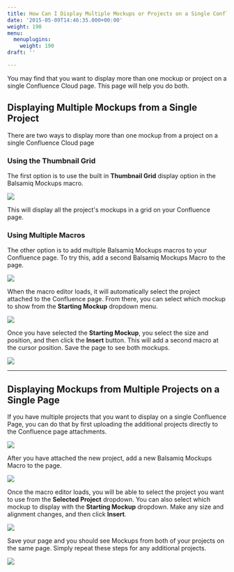```yaml
---
title: How Can I Display Multiple Mockups or Projects on a Single Confluence Cloud Page?
date: '2015-05-09T14:46:35.000+00:00'
weight: 190
menu:
  menuplugins:
    weight: 190
draft: ''

---
```


You may find that you want to display more than one mockup or project on a single Confluence Cloud page. This page will help you do both.

## Displaying Multiple Mockups from a Single Project

There are two ways to display more than one mockup from a project on a single Confluence Cloud page

### Using the Thumbnail Grid

The first option is to use the built in **Thumbnail Grid** display option in the Balsamiq Mockups macro.

![](https://media.balsamiq.com/img/support/docs/confluence/faqs/thumbnail_grid.png)

This will display all the project's mockups in a grid on your Confluence page.

### Using Multiple Macros

The other option is to add multiple Balsamiq Mockups macros to your Confluence page. To try this, add a second Balsamiq Mockups Macro to the page.

![](https://media.balsamiq.com/img/support/docs/confluence/userguidecloud/add-balsamiq-project.png)

When the macro editor loads, it will automatically select the project attached to the Confluence page. From there, you can select which mockup to show from the **Starting Mockup** dropdown menu.

![](https://media.balsamiq.com/img/support/docs/confluence/faqs/starting_mockup.png)

Once you have selected the **Starting Mockup**, you select the size and position, and then click the **Insert** button. This will add a second macro at the cursor position. Save the page to see both mockups.

![](https://media.balsamiq.com/img/support/docs/confluence/faqs/two_mockups_displayed.png)

* * *

## Displaying Mockups from Multiple Projects on a Single Page

If you have multiple projects that you want to display on a single Confluence Page, you can do that by first uploading the additional projects directly to the Confluence page attachments.

![](https://media.balsamiq.com/img/support/docs/confluence/faqs/attach_files.png)

After you have attached the new project, add a new Balsamiq Mockups Macro to the page.

![](https://media.balsamiq.com/img/support/docs/confluence/userguidecloud/add-balsamiq-project.png)

Once the macro editor loads, you will be able to select the project you want to use from the **Selected Project** dropdown. You can also select which mockup to display with the **Starting Mockup** dropdown. Make any size and alignment changes, and then click **Insert**.

![](https://media.balsamiq.com/img/support/docs/confluence/faqs/selected_project.png)

Save your page and you should see Mockups from both of your projects on the same page. Simply repeat these steps for any additional projects.

![](https://media.balsamiq.com/img/support/docs/confluence/faqs/two_projects.png)
